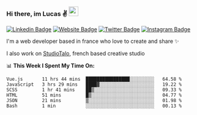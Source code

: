 ### Hi there, im Lucas ✌️ <img src="https://media.giphy.com/media/hvRJCLFzcasrR4ia7z/giphy.gif" width="25px">
[![Linkedin Badge](https://img.shields.io/badge/-LinkedIn-0e76a8?style=flat-square&logo=Linkedin&logoColor=white)](https://www.linkedin.com/in/lucasbellier/)
[![Website Badge](https://img.shields.io/badge/Website-3b5998?style=flat-square&logo=google-chrome&logoColor=white)](https://lucasblr.fr)
[![Twitter Badge](https://img.shields.io/badge/-Twitter-00acee?style=flat-square&logo=Twitter&logoColor=white)](https://twitter.com/ImJustLucas_)
[![Instagram Badge](https://img.shields.io/badge/-Instagram-e4405f?style=flat-square&logo=Instagram&logoColor=white)](https://instagram.com/luuucas.blr/)

I'm a web developer based in france who love to create and share ✨

I also work on [StudioTalo](https://talodev.fr), french based creative studio

📊 **This Week I Spent My Time On:**
<!--START_SECTION:waka-->

```text
Vue.js       11 hrs 44 mins  ████████████████░░░░░░░░░   64.58 %
JavaScript   3 hrs 29 mins   ████▓░░░░░░░░░░░░░░░░░░░░   19.22 %
SCSS         1 hr 41 mins    ██▒░░░░░░░░░░░░░░░░░░░░░░   09.33 %
HTML         51 mins         █▒░░░░░░░░░░░░░░░░░░░░░░░   04.77 %
JSON         21 mins         ▒░░░░░░░░░░░░░░░░░░░░░░░░   01.98 %
Bash         1 min           ░░░░░░░░░░░░░░░░░░░░░░░░░   00.13 %
```

<!--END_SECTION:waka-->

